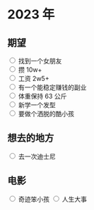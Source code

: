 # 2023 年

## 期望

<input type="radio" /> 找到一个女朋友  
<input type="radio" /> 攒 10w+  
<input type="radio" /> 工资 2w5+  
<input type="radio" /> 有一个能稳定赚钱的副业  
<input type="radio" /> 体重保持 63 公斤  
<input type="radio" /> 新学一个发型  
<input type="radio" /> 要做个洒脱的酷小孩

## 想去的地方

<input type="radio" /> 去一次迪士尼

## 电影

<input type="radio" /> 奇迹笨小孩
<input type="radio" /> 人生大事
